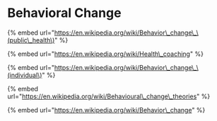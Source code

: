 # Behavioral Change

{% embed url="https://en.wikipedia.org/wiki/Behavior\_change\_\(public\_health\)" %}

{% embed url="https://en.wikipedia.org/wiki/Health\_coaching" %}

{% embed url="https://en.wikipedia.org/wiki/Behavior\_change\_\(individual\)" %}

{% embed url="https://en.wikipedia.org/wiki/Behavioural\_change\_theories" %}

{% embed url="https://en.wikipedia.org/wiki/Behavior\_change" %}



